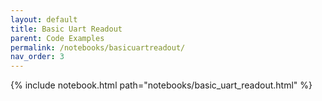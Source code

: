 ```yaml
---
layout: default
title: Basic Uart Readout
parent: Code Examples
permalink: /notebooks/basicuartreadout/
nav_order: 3
---
```

{% include notebook.html path="notebooks/basic_uart_readout.html" %}